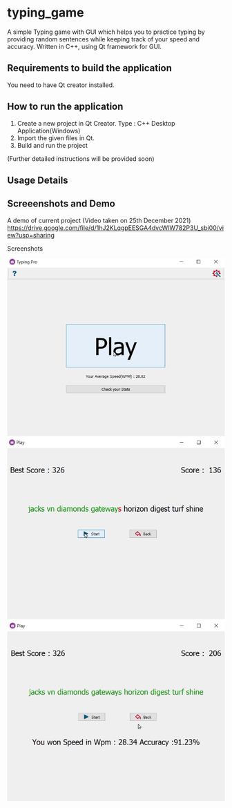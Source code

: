 # typing_game
A simple Typing game with GUI which helps you to practice typing by providing random sentences while keeping track of your speed and accuracy. Written in C++, using Qt framework for GUI.

## Requirements to build the application

You need to have Qt creator installed.

## How to run the application

1. Create a new project in Qt Creator. Type : C++ Desktop Application(Windows)
2. Import the given files in Qt.
3. Build and run the project

(Further detailed instructions will be provided soon)

## Usage Details

## Screeenshots and Demo

A demo of current project (Video taken on 25th December 2021) https://drive.google.com/file/d/1hJ2KLqgpEESGA4dvcWlW782P3U_sbi00/view?usp=sharing

Screenshots

<img src="./images/SS1.png" alt="Screenshot 1 of typing game" />
<img src="./images/SS2.png" alt="Screenshot 2 of typing game" />
<img src="./images/SS3.png" alt="Screenshot 3 of typing game" />



